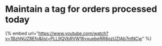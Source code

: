 # Maintain a tag for orders processed today

{% embed url="https://www.youtube.com/watch?v=1BzhNUZ8Efo&list=PLL9QVbRVW16vxuebeRR8ozUZIAb7ntNCw" %}
